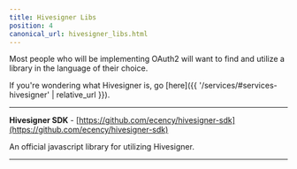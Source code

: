 ```yaml
---
title: Hivesigner Libs
position: 4
canonical_url: hivesigner_libs.html
---
```


Most people who will be implementing OAuth2 will want to find and utilize a library in the language of their choice.

If you're wondering what Hivesigner is, go [here]({{ '/services/#services-hivesigner' | relative_url }}).

---

**Hivesigner SDK** - [https://github.com/ecency/hivesigner-sdk](https://github.com/ecency/hivesigner-sdk)

An official javascript library for utilizing Hivesigner.

---
